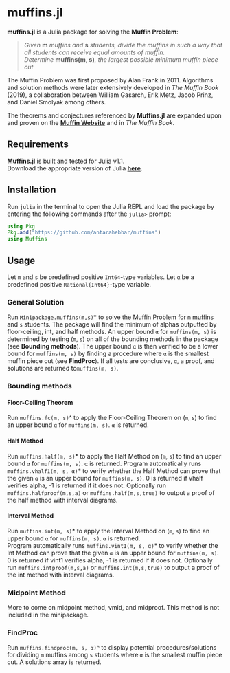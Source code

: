 # muffins.jl
**muffins.jl** is a Julia package for solving the **Muffin Problem**:
> *Given* __m__ *muffins and* __s__ *students, divide the muffins in such a way that all students can receive equal amounts of muffin.  
> Determine* __muffins(m, s)__*, the largest possible minimum muffin piece cut*

The Muffin Problem was first proposed by Alan Frank in 2011. Algorithms and solution methods were later extensively developed in *The Muffin Book* (2019), a collaboration between William Gasarch, Erik Metz, Jacob Prinz, and Daniel Smolyak among others.

The theorems and conjectures referenced by **Muffins.jl** are expanded upon and proven on the **[Muffin Website](https://www.cs.umd.edu/users/gasarch/MUFFINS/muffins.html)** and in *The Muffin Book*.

## Requirements
**Muffins.jl** is built and tested for Julia v1.1.  
Download the appropriate version of Julia **[here](https://julialang.org/downloads/)**.

## Installation
Run `julia` in the terminal to open the Julia REPL and load the package by entering the following commands after the `julia>` prompt:

```julia
using Pkg
Pkg.add("https://github.com/antarahebbar/muffins")
using Muffins
```

## Usage
Let `m` and `s` be predefined positive `Int64`-type variables. Let `α` be a predefined positive `Rational{Int64}`-type variable.

### General Solution
Run `Minipackage.muffins(m,s)`* to solve the Muffin Problem for `m` muffins and `s` students.  The package will find the minimum of alphas outputted by floor-ceiling, int, and half methods.
An upper bound `α` for `muffins(m, s)` is determined by testing (`m`, `s`) on all of the bounding methods in the package (see **Bounding methods**). The upper bound `α` is then verified to be a lower bound for `muffins(m, s)` by finding a procedure where `α` is the smallest muffin piece cut (see **FindProc**). If all tests are conclusive, `α`, a proof, and solutions are returned to`muffins(m, s)`.

### Bounding methods
#### Floor-Ceiling Theorem
Run `muffins.fc(m, s)`^ to apply the Floor-Ceiling Theorem on (`m`, `s`) to find an upper bound `α` for `muffins(m, s)`. `α` is returned.

#### Half Method
Run `muffins.half(m, s)`* to apply the Half Method on (`m`, `s`) to find an upper bound `α` for `muffins(m, s)`. `α` is returned.
Program automatically runs `muffins.vhalf1(m, s, α)`* to verify whether the Half Method can prove that the given `α` is an upper bound for `muffins(m, s)`. 0 is returned if vhalf verifies alpha, -1 is returned if it does not. 
Optionally run `muffins.halfproof(m,s,a)` or `muffins.half(m,s,true)` to output a proof of the half method with interval diagrams.  

#### Interval Method
Run `muffins.int(m, s)`* to apply the Interval Method on (`m`, `s`) to find an upper bound `α` for `muffins(m, s)`. `α` is returned.  
Program automatically runs `muffins.vint1(m, s, α)`* to verify whether the Int Method can prove that the given `α` is an upper bound for `muffins(m, s)`. 0 is returned if vint1 verifies alpha, -1 is returned if it does not.
Optionally run `muffins.intproof(m,s,a)` or `muffins.int(m,s,true)` to output a proof of the int method with interval diagrams.  

### Midpoint Method
More to come on midpoint method, vmid, and midproof. This method is not included in the minipackage.

<!--- More method documentation to come -->

### FindProc
Run `muffins.findproc(m, s, α)`^ to display potential procedures/solutions for dividing `m` muffins among `s` students where `α` is the smallest muffin piece cut. A solutions array is returned.
